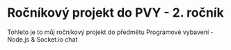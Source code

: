 # Ročníkový projekt do PVY - 2. ročník
Tohleto je to můj ročníkový projekt do předmětu Programové vybavení - Node.js & Socket.io chat
